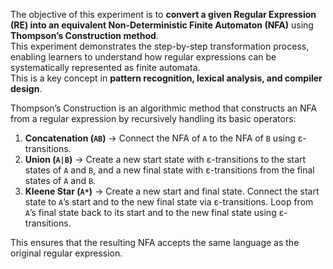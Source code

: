 
The objective of this experiment is to **convert a given Regular Expression (RE) into an equivalent Non-Deterministic Finite Automaton (NFA)** using **Thompson’s Construction method**.  
This experiment demonstrates the step-by-step transformation process, enabling learners to understand how regular expressions can be systematically represented as finite automata.  
This is a key concept in **pattern recognition, lexical analysis, and compiler design**.

Thompson’s Construction is an algorithmic method that constructs an NFA from a regular expression by recursively handling its basic operators:

1. **Concatenation (`AB`)** → Connect the NFA of `A` to the NFA of `B` using ε-transitions.  
2. **Union (`A|B`)** → Create a new start state with ε-transitions to the start states of `A` and `B`, and a new final state with ε-transitions from the final states of `A` and `B`.  
3. **Kleene Star (`A*`)** → Create a new start and final state. Connect the start state to `A`’s start and to the new final state via ε-transitions. Loop from `A`’s final state back to its start and to the new final state using ε-transitions.  
   
This ensures that the resulting NFA accepts the same language as the original regular expression.

